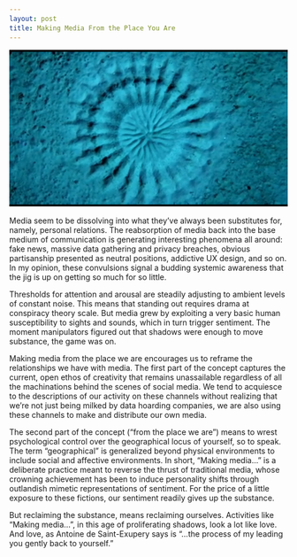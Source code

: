 ```yaml
---
layout: post
title: Making Media From the Place You Are
---
```


![Sand sculpture created by a Japanese pufferfish. Screen grab from BBC One video](/images/pufferfish_m.png)

Media seem to be dissolving into what they’ve always been substitutes for, namely, personal relations. The reabsorption of media back into the base medium of communication is generating interesting phenomena all around: fake news, massive data gathering and privacy breaches, obvious partisanship presented as neutral positions, addictive UX design, and so on. In my opinion, these convulsions signal a budding systemic awareness that the jig is up on getting so much for so little.

Thresholds for attention and arousal are steadily adjusting to ambient levels of constant noise. This means that standing out requires drama at conspiracy theory scale. But media grew by exploiting a very basic human susceptibility to sights and sounds, which in turn trigger sentiment. The moment manipulators figured out that shadows were enough to move substance, the game was on.

Making media from the place we are encourages us to reframe the relationships we have with media. The first part of the concept captures the current, open ethos of creativity that remains unassailable regardless of all the machinations behind the scenes of social media. We tend to acquiesce to the descriptions of our activity on these channels without realizing that we’re not just being milked by data hoarding companies, we are also using these channels to make and distribute our own media.

The second part of the concept (“from the place we are”) means to wrest psychological control over the geographical locus of yourself, so to speak. The term “geographical” is generalized beyond physical environments to include social and affective environments. In short, “Making media…” is a deliberate practice meant to reverse the thrust of traditional media, whose crowning achievement has been to induce personality shifts through outlandish mimetic representations of sentiment. For the price of a little exposure to these fictions, our sentiment readily gives up the substance.

But reclaiming the substance, means reclaiming ourselves. Activities like “Making media…”, in this age of proliferating shadows, look a lot like love. And love, as Antoine de Saint-Exupery says is “…the process of my leading you gently back to yourself.”
